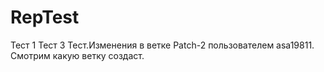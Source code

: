 # RepTest
Тест 1
Тест 3
Тест.Изменения в ветке Patch-2 пользователем asa19811. Смотрим какую ветку создаст. 
